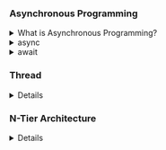 ### Asynchronous Programming

<details>
  <summary>What is Asynchronous Programming?</summary>
  Asynchronous programming is a way of writing code that allows multiple tasks to run independently without blocking the main program, making it responsive and efficient, especially for time-consuming operations. 
</details>
<details>
 <summary>async</summary> 
  Marks a method as asynchronous. When you declare a method with async, it can contain await expressions and run without blocking the main thread.
</details>
<details>
   <summary>await</summary>
   Pauses the execution of an async method until the awaited task is complete. This allows other tasks to continue running without blocking.
</details>

### Thread

<details>
  A thread is a unit of a program that can execute independently, allowing multiple tasks to run together.
</details>

### N-Tier Architecture
<details>
N-tier architecture is a software design pattern where an application is divided into multiple tiers. Each tier performs a specific responsibility and interacts with other layers.
#### Layers of N-Tier Architecture
##### 1. Presentation Tier (UI Layer)
 -  Directly interacts with the user.                    - Displays data and accepts user input.  

##### 2. Application Tier (Business Logic Layer) 
 - Stores and executes business rules and logic.         - Acts as a mediator between the Presentation Tier and Data Tier.  

##### 3. Data Tier (Database Layer)
 - Stores and retrieves data.                            - Handles database operations.  
</details>

